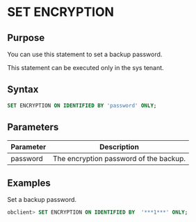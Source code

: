# SET ENCRYPTION

## Purpose

You can use this statement to set a backup password.

This statement can be executed only in the sys tenant.

## Syntax

```sql
SET ENCRYPTION ON IDENTIFIED BY 'password' ONLY;
```

## Parameters

| Parameter | Description |
|----------|----------|
| password | The encryption password of the backup.  |

## Examples

Set a backup password.

```sql
obclient> SET ENCRYPTION ON IDENTIFIED BY  '***1***' ONLY;
```

